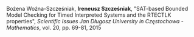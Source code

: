 Bożena Woźna-Szcześniak, **Ireneusz Szcześniak**, "SAT-based Bounded Model Checking for Timed Interpreted Systems and the RTECTLK properties", *Scientific Issues Jan Długosz University in Częstochowa - Mathematics*, vol. 20, pp. 69-81, 2015
